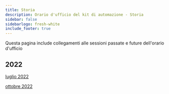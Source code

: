 ```yaml
---
title: Storia
description: Orario d'ufficio del kit di automazione - Storia
sidebar: false
sidebarlogo: fresh-white
include_footer: true
---
```

Questa pagina include collegamenti alle sessioni passate e future dell'orario d'ufficio

## 2022

[luglio 2022](/it/office-hours/november-2022)

[ottobre 2022](/it/office-hours/october-2022)
